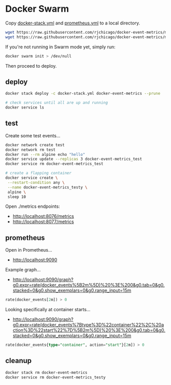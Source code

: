 # Docker Swarm

Copy [docker-stack.yml](./docker-stack.yml) and [prometheus.yml](./prometheus.yml) to a local directory.

``` sh
wget https://raw.githubusercontent.com/rjchicago/docker-event-metrics/master/examples/swarm/docker-stack.yml
wget https://raw.githubusercontent.com/rjchicago/docker-event-metrics/master/examples/swarm/prometheus.yml
```

If you're not running in Swarm mode yet, simply run:

``` sh
docker swarm init > /dev/null
```

Then proceed to deploy.

## deploy

``` sh
docker stack deploy -c docker-stack.yml docker-event-metrics --prune

# check services until all are up and running
docker service ls 
```

## test

Create some test events...

``` sh
docker network create test
docker network rm test
docker run --rm alpine echo "hello"
docker service update --replicas 3 docker-event-metrics_test
docker service rm docker-event-metrics_test

# create a flapping container
docker service create \
 --restart-condition any \
 --name docker-event-metrics_testy \
 alpine \
 sleep 10
```

Open ./metrics endpoints:

* <http://localhost:8076/metrics>
* <http://localhost:8077/metrics>

## prometheus

Open in Prometheus...

* <http://localhost:9090>

Example graph...

* <http://localhost:9090/graph?g0.expr=rate(docker_events%5B2m%5D)%20%3E%200&g0.tab=0&g0.stacked=0&g0.show_exemplars=0&g0.range_input=15m>

``` sql
rate(docker_events[2m]) > 0
```

Looking specifically at container starts...

* <http://localhost:9090/graph?g0.expr=rate(docker_events%7Btype%3D%22container%22%2C%20action%3D%22start%22%7D%5B2m%5D)%20%3E%200&g0.tab=0&g0.stacked=0&g0.show_exemplars=0&g0.range_input=15m>

``` sql
rate(docker_events{type="container", action="start"}[2m]) > 0
```

## cleanup

``` sh
docker stack rm docker-event-metrics
docker service rm docker-event-metrics_testy
```
